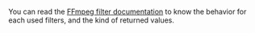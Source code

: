 You can read the [FFmpeg filter documentation](https://ffmpeg.org/ffmpeg-filters.html) to know the behavior for each used filters, and the kind of returned values.